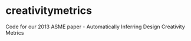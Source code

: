 creativitymetrics
=================

Code for our 2013 ASME paper - Automatically Inferring Design Creativity Metrics
